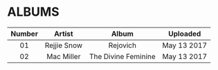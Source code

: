 # ALBUMS

Number | Artist | Album | Uploaded
:----: | :----: | :---: | :---:
01     | Rejjie Snow | Rejovich | May 13 2017
02     | Mac Miller | The Divine Feminine | May 13 2017
